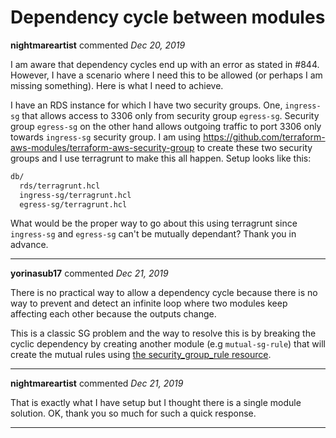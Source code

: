 # Dependency cycle between modules

**nightmareartist** commented *Dec 20, 2019*

I am aware that dependency cycles end up with an error as stated in #844. However, I have a scenario where I need this to be allowed (or perhaps I am missing something). Here is what I need to achieve.

I have an RDS instance for which I have two security groups. One, `ingress-sg` that allows access to 3306 only from security group `egress-sg`. Security group `egress-sg` on the other hand allows outgoing traffic to port 3306 only towards `ingress-sg` security group. I am using https://github.com/terraform-aws-modules/terraform-aws-security-group to create these two security groups and I use terragrunt to  make this all happen. Setup looks like this:

```sh 
db/
  rds/terragrunt.hcl
  ingress-sg/terragrunt.hcl
  egress-sg/terragrunt.hcl
```
What would be the proper way to go about this using terragrunt since `ingress-sg` and `egress-sg` can't be mutually dependant? Thank you in advance.
<br />
***


**yorinasub17** commented *Dec 21, 2019*

There is no practical way to allow a dependency cycle because there is no way to prevent and detect an infinite loop where two modules keep affecting each other because the outputs change.

This is a classic SG problem and the way to resolve this is by breaking the cyclic dependency by creating another module (e.g `mutual-sg-rule`) that will create the mutual rules using [the security_group_rule resource](https://www.terraform.io/docs/providers/aws/r/security_group_rule.html).
***

**nightmareartist** commented *Dec 21, 2019*

That is exactly what I have setup but I thought there is a single module solution. OK, thank you so much for such a quick response.
***

